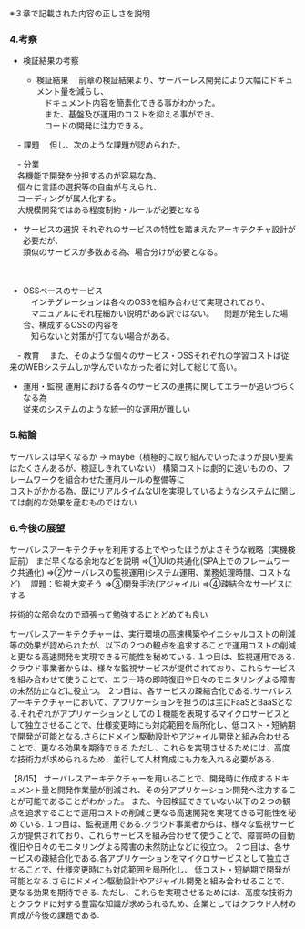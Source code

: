※３章で記載された内容の正しさを説明

### 4.考察
- 検証結果の考察  

  - 検証結果
　前章の検証結果より、サーバーレス開発により大幅にドキュメント量を減らし、  
　ドキュメント内容を簡素化できる事がわかった。  
　また、基盤及び運用のコストを抑える事ができ、  
　コードの開発に注力できる。  

　- 課題
　但し、次のような課題が認められた。

　- 分業  
　各機能で開発を分担するのが容易な為、  
　個々に言語の選択等の自由が与えられ、  
　コーディングが属人化する。  
　大規模開発ではある程度制約・ルールが必要となる
　
  - サービスの選択
  それぞれのサービスの特性を踏まえたアーキテクチャ設計が必要だが、  
  類似のサービスが多数ある為、場合分けが必要となる。  
    
　
  - OSSベースのサービス  
　インテグレーションは各々のOSSを組み合わせて実現されており、  
　マニュアルにそれ程細かい説明がある訳ではない。 
　問題が発生した場合、構成するOSSの内容を  
　知らないと対策が打てない場合がある。  

　- 教育
　また、そのような個々のサービス・OSSそれぞれの学習コストは従来のWEBシステムしか学んでいなかった者に対して総じて高い。  
  
  - 運用・監視
  運用における各々のサービスの連携に関してエラーが追いづらくなる為  
  従来のシステムのような統一的な運用が難しい
　
### 5.結論
サーバレスは早くなるか
→ maybe（積極的に取り組んでいったほうが良い要素はたくさんあるが、検証しきれていない）
構築コストは劇的に速いものの、フレームワークを組合わせた運用ルールの整備等に  
コストがかかる為、既にリアルタイムなUIを実現しているようなシステムに関しては劇的な効果を産むものではない  


### 6.今後の展望
サーバレスアーキテクチャを利用する上でやったほうがよさそうな戦略（実機検証前）
まだ早くなる余地などを説明
⇒①UIの共通化(SPA上でのフレームワーク共通化)
⇒②サーバレスの監視運用(システム運用、業務処理時間、コストなど)
　課題：監視大変そう
⇒③開発手法(アジャイル)
⇒④疎結合なサービスにする

技術的な部会なので頑張って勉強するにとどめても良い


サーバレスアーキテクチャーは、実行環境の高速構築やイニシャルコストの削減等の効果が認められたが、以下の２つの観点を追求することで運用コストの削減と更なる高速開発を実現できる可能性を秘めている.
１つ目は、監視運用である.クラウド事業者からは、様々な監視サービスが提供されており、これらサービスを組み合わせて使うことで、エラー時の即時復旧や日々のモニタリングよる障害の未然防止などに役立つ。
２つ目は、各サービスの疎結合化である.サーバレスアーキテクチャーにおいて、アプリケーションを担うのは主にFaaSとBaaSとなる.それぞれがアプリケーションとしての１機能を表現するマイクロサービスとして独立させることで、仕様変更時にも対応範囲を局所化し、低コスト・短納期で開発が可能となる.さらにドメイン駆動設計やアジャイル開発と組み合わせることで、更なる効果を期待できる.ただし、これらを実現させるためには、高度な技術力が求められるため、並行して人材育成にも力を入れる必要がある.

【8/15】
サーバレスアーキテクチャーを用いることで、開発時に作成するドキュメント量と開発作業量が削減され、その分アプリケーション開発へ注力することが可能であることがわかった。
また、今回検証できていない以下の２つの観点を追求することで運用コストの削減と更なる高速開発を実現できる可能性を秘めている. 
１つ目は、監視運用である.クラウド事業者からは、様々な監視サービスが提供されており、これらサービスを組み合わせて使うことで、障害時の自動復旧や日々のモニタリングよる障害の未然防止などに役立つ。 
２つ目は、各サービスの疎結合化である.各アプリケーションをマイクロサービスとして独立させることで、仕様変更時にも対応範囲を局所化し、
低コスト・短納期で開発が可能となる.さらにドメイン駆動設計やアジャイル開発と組み合わせることで、更なる効果を期待できる.
ただし、これらを実現させるためには、高度な技術力とクラウドに対する豊富な知識が求められるため、企業としてはクラウド人材の育成が今後の課題である.
